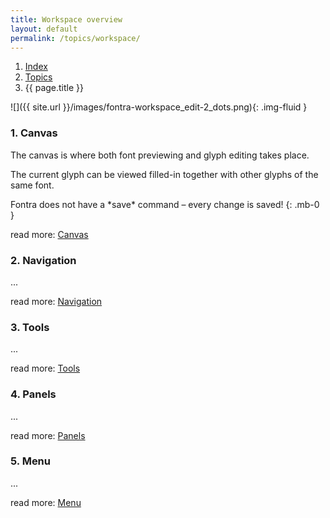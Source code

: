 ```yaml
---
title: Workspace overview
layout: default
permalink: /topics/workspace/
---
```


<nav aria-label="breadcrumb">
  <ol class="breadcrumb small">
    <li class="breadcrumb-item"><a href="{{ site.url }}">Index</a></li>
    <li class="breadcrumb-item"><a href="../../topics">Topics</a></li>
    <li class="breadcrumb-item active" aria-current="page">{{ page.title }}</li>
  </ol>
</nav>

![]({{ site.url }}/images/fontra-workspace_edit-2_dots.png){: .img-fluid }


### 1. Canvas

The canvas is where both font previewing and glyph editing takes place.

The current glyph can be viewed filled-in together with other glyphs of the same font.


<div class="alert alert-warning" role="alert" markdown='1'>
<i class="bi bi-exclamation-circle me-1"></i> Fontra does not have a *save* command – every change is saved!
{: .mb-0 }
</div>

read more: [Canvas](../../reference/canvas)


### 2. Navigation

...

read more: [Navigation](../../reference/navigation)


### 3. Tools

...

read more: [Tools](../../reference/tools)


### 4. Panels

...

read more: [Panels](../../reference/panels)


### 5. Menu

...

read more: [Menu](../../reference/menu)

